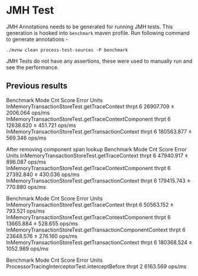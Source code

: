 # JMH Test

JMH Annotations needs to be generated for running JMH tests. This generation is hooked into `benchmark` maven profile. Run following command to generate annotations -

```
./mvnw clean process-test-sources -P benchmark
```

JMH Tests do not have any assertions, these were used to manually run and see the performance.

## Previous results

Benchmark                                               Mode  Cnt       Score      Error   Units
InMemoryTransactionStoreTest.getTraceContext           thrpt    6   26907.709 ± 2006.064  ops/ms
InMemoryTransactionStoreTest.getTraceContextComponent  thrpt    6   12638.620 ±  451.721  ops/ms
InMemoryTransactionStoreTest.getTransactionContext     thrpt    6  180563.877 ±  569.346  ops/ms


After removing component span lookup
Benchmark                                               Mode  Cnt       Score     Error   Units
InMemoryTransactionStoreTest.getTraceContext           thrpt    6   47940.917 ± 896.087  ops/ms
InMemoryTransactionStoreTest.getTraceContextComponent  thrpt    6   27392.840 ± 430.036  ops/ms
InMemoryTransactionStoreTest.getTransactionContext     thrpt    6  179415.743 ± 770.880  ops/ms

Benchmark                                                     Mode  Cnt       Score      Error   Units
InMemoryTransactionStoreTest.getTraceContext                 thrpt    6   50563.152 ±  793.521  ops/ms
InMemoryTransactionStoreTest.getTraceContextComponent        thrpt    6   13665.884 ±  528.655  ops/ms
InMemoryTransactionStoreTest.getTransactionComponentContext  thrpt    6   23648.576 ±  276.160  ops/ms
InMemoryTransactionStoreTest.getTransactionContext           thrpt    6  180368.524 ± 1052.989  ops/ms


Benchmark                                         Mode  Cnt     Score   Error   Units
ProcessorTracingInterceptorTest.interceptBefore  thrpt    2  6163.569          ops/ms
